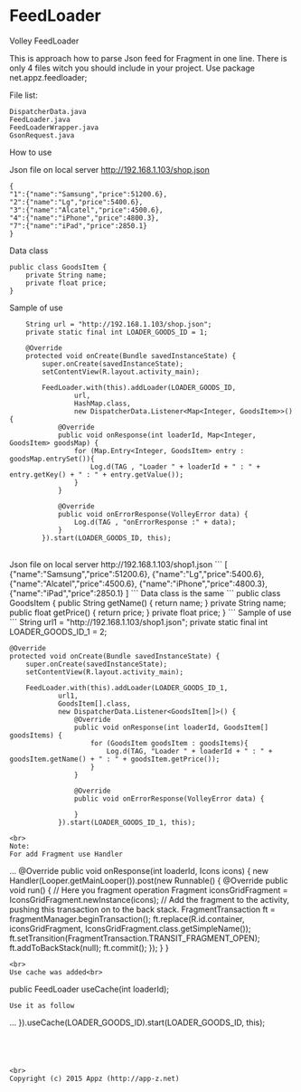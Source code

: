 # FeedLoader
Volley FeedLoader

This is approach how to parse Json feed for Fragment in one line. There is only 4 files witch you should include in your project. Use package net.appz.feedloader;

File list:
```
DispatcherData.java
FeedLoader.java
FeedLoaderWrapper.java
GsonRequest.java
```

How to use<br>

Json file on local server http://192.168.1.103/shop.json
```
{
"1":{"name":"Samsung","price":51200.6},
"2":{"name":"Lg","price":5400.6},
"3":{"name":"Alcatel","price":4500.6},
"4":{"name":"iPhone","price":4800.3},
"7":{"name":"iPad","price":2850.1}
}
```
Data class
```
public class GoodsItem {
    private String name;
    private float price;
}
```
Sample of use
```
    String url = "http://192.168.1.103/shop.json";
    private static final int LOADER_GOODS_ID = 1;

    @Override
    protected void onCreate(Bundle savedInstanceState) {
        super.onCreate(savedInstanceState);
        setContentView(R.layout.activity_main);

        FeedLoader.with(this).addLoader(LOADER_GOODS_ID,
                url,
                HashMap.class,
                new DispatcherData.Listener<Map<Integer, GoodsItem>>() {
            @Override
            public void onResponse(int loaderId, Map<Integer, GoodsItem> goodsMap) {
                for (Map.Entry<Integer, GoodsItem> entry : goodsMap.entrySet()){
                    Log.d(TAG , "Loader " + loaderId + " : " + entry.getKey() + " : " + entry.getValue());
                }
            }

            @Override
            public void onErrorResponse(VolleyError data) {
                Log.d(TAG , "onErrorResponse :" + data);
            }
        }).start(LOADER_GOODS_ID, this);
```
<br>
Json file on local server http://192.168.1.103/shop1.json
```
[
{"name":"Samsung","price":51200.6},
{"name":"Lg","price":5400.6},
{"name":"Alcatel","price":4500.6},
{"name":"iPhone","price":4800.3},
{"name":"iPad","price":2850.1}
]
```
Data class is the same
```
public class GoodsItem {
    public String getName() {
        return name;
    }
    private String name;
    public float getPrice() {
        return price;
    }
    private float price;
}
```
Sample of use
```
    String url1 = "http://192.168.1.103/shop1.json";
    private static final int LOADER_GOODS_ID_1 = 2;

    @Override
    protected void onCreate(Bundle savedInstanceState) {
        super.onCreate(savedInstanceState);
        setContentView(R.layout.activity_main);

        FeedLoader.with(this).addLoader(LOADER_GOODS_ID_1,
                url1,
                GoodsItem[].class,
                new DispatcherData.Listener<GoodsItem[]>() {
                    @Override
                    public void onResponse(int loaderId, GoodsItem[] goodsItems) {
                        for (GoodsItem goodsItem : goodsItems){
                            Log.d(TAG, "Loader " + loaderId + " : " + goodsItem.getName() + " : " + goodsItem.getPrice());
                        }
                    }

                    @Override
                    public void onErrorResponse(VolleyError data) {

                    }
                }).start(LOADER_GOODS_ID_1, this);

```
<br>
Note:
For add Fragment use Handler
```
   ...
   @Override
   public void onResponse(int loaderId, Icons icons) {
        new Handler(Looper.getMainLooper()).post(new Runnable() {
            @Override
            public void run() {
                // Here you fragment operation
                Fragment iconsGridFragment = IconsGridFragment.newInstance(icons);
                // Add the fragment to the activity, pushing this transaction on to the back stack.
                FragmentTransaction ft = fragmentManager.beginTransaction();
                ft.replace(R.id.container, iconsGridFragment, IconsGridFragment.class.getSimpleName());
                ft.setTransition(FragmentTransaction.TRANSIT_FRAGMENT_OPEN);
                ft.addToBackStack(null);
                ft.commit();
            });
        }
    }
```
<br>
Use cache was added<br>
```
public FeedLoader useCache(int loaderId);
```
Use it as follow
```
...
}).useCache(LOADER_GOODS_ID).start(LOADER_GOODS_ID, this);
```




<br>
Copyright (c) 2015 Appz (http://app-z.net)
